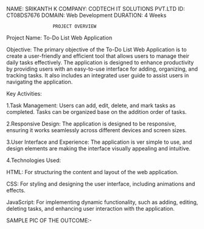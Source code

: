 NAME: SRIKANTH K COMPANY: CODTECH IT SOLUTIONS PVT.LTD ID: CT08DS7676 DOMAIN: Web Development DURATION: 4 Weeks

                     PROJECT OVERVIEW

Project Name: To-Do List Web Application

Objective:
The primary objective of the To-Do List Web Application is to create a user-friendly and efficient tool that allows users to manage their daily tasks effectively. The application is designed to enhance productivity by providing users with an easy-to-use interface for adding, organizing, and tracking tasks. It also includes an integrated user guide to assist users in navigating the application.

Key Activities:

1.Task Management:
  Users can add, edit, delete, and mark tasks as completed.
Tasks can be organized base on the addition order of tasks.

2.Responsive Design:
  The application is designed to be responsive, ensuring it works seamlessly across different devices and screen sizes.

3.User Interface and Experience:
  The application is ver simple to use, and design elements are making the interface visually appealing and intuitive.

4.Technologies Used:

HTML: For structuring the content and layout of the web application.

CSS: For styling and designing the user interface, including animations and effects.

JavaScript: For implementing dynamic functionality, such as adding, editing, deleting tasks, and enhancing user interaction with the application.

SAMPLE PIC OF THE  OUTCOME:-
